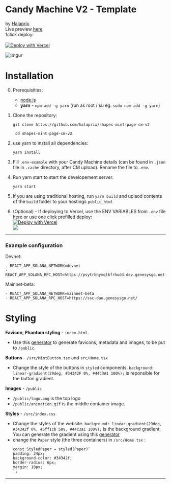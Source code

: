 # Candy Machine V2 - Template

by [Halaprix](https://twitter.com/halaprix).<br/>Live preview [here](https://vol2.shapes.ltd/)<br/>
1click deploy:<br/><br/>
[![Deploy with Vercel](https://vercel.com/button)](https://vercel.com/new/clone?repository-url=https%3A%2F%2Fgithub.com%2Fhalaprix%2Fshapes-mint-page-cm-v2&env=REACT_APP_CANDY_MACHINE_ID,REACT_APP_SOLANA_NETWORK,REACT_APP_SOLANA_RPC_HOST&envDescription=REACT_APP_CANDY_MACHINE_ID%20is%20the%20ID%20of%20your%20Candy%20Machine.%20REACT_APP_SOLANA_NETWORK%20is%20the%20network%20you%20deployed%20your%20CM%20%60devnet%60%20or%20%60mainnet-beta%60%20%20REACT_APP_SOLANA_RPC_HOST%20is%20the%20URL%20of%20the%20RPC%20you%20want%20to%20use%20eg%20%60https%3A%2F%2Fssc-dao.genesysgo.net%2F%20%60&project-name=candy-machine-v2-mint-web&repo-name=candy-machine-v2-mint-web&demo-title=Shapes%20V2&demo-description=Shapes%20VOL2%20mint%20website%20created%20using%20this%20repo.&demo-url=https%3A%2F%2Fvol2.shapes.ltd%2F)

![Imgur](https://i.imgur.com/i8DDwWp.png)

# Installation

0. Prerequisities:

   - [node.js](https://nodejs.org/en/download/)
   - **yarn** - `npm add -g yarn` (run as root / su eg. `sudo npm add -g yarn`)

1. Clone the repository:

   `git clone https://github.com/halaprix/shapes-mint-page-cm-v2`

   ` cd shapes-mint-page-cm-v2`

2. use yarn to install all dependencies:

   `yarn install`

3. Fill `.env-example` with your Candy Machine details (can be found in `.json` file in `.cache` directory, after CM upload). Rename the file to `.env`.

4. Run yarn start to start the developement server.

   `yarn start`

5. If you are using traditional hosting, run `yarn build` and uplaod contents of the `build` folder to your hostings `public_html`
6. (Optional) - If deploying to Vercel, use the ENV VARIABLES from `.env` file here or use one click prefilled deploy:<br/>[![Deploy with Vercel](https://vercel.com/button)](https://vercel.com/new/clone?repository-url=https%3A%2F%2Fgithub.com%2Fhalaprix%2Fshapes-mint-page-cm-v2&env=REACT_APP_CANDY_MACHINE_ID,REACT_APP_SOLANA_NETWORK,REACT_APP_SOLANA_RPC_HOST&envDescription=REACT_APP_CANDY_MACHINE_ID%20is%20the%20ID%20of%20your%20Candy%20Machine.%20REACT_APP_SOLANA_NETWORK%20is%20the%20network%20you%20deployed%20your%20CM%20%60devnet%60%20or%20%60mainnet-beta%60%20%20REACT_APP_SOLANA_RPC_HOST%20is%20the%20URL%20of%20the%20RPC%20you%20want%20to%20use%20eg%20%60https%3A%2F%2Fssc-dao.genesysgo.net%2F%20%60&project-name=candy-machine-v2-mint-web&repo-name=candy-machine-v2-mint-web&demo-title=Shapes%20V2&demo-description=Shapes%20VOL2%20mint%20website%20created%20using%20this%20repo.&demo-url=https%3A%2F%2Fvol2.shapes.ltd%2F)
   <br/> ![](https://i.imgur.com/x5mHNxV.png)

---

### Example configuration

Devnet:

```
- REACT_APP_SOLANA_NETWORK=devnet
- REACT_APP_SOLANA_RPC_HOST=https://psytrbhymqlkfrhudd.dev.genesysgo.net:8899/
```

Mainnet-beta:

```
- REACT_APP_SOLANA_NETWORK=mainnet-beta
- REACT_APP_SOLANA_RPC_HOST=https://ssc-dao.genesysgo.net/
```

# Styling

**Favicon, Phantom styling** - `index.html`<br/>

- Use this [generator](https://realfavicongenerator.net/) to generate favicons, metadata and images, to be put to `/public`.

**Buttons** - `/src/MintButton.tsx` and `src/Home.tsx`<br/>

- Change the style of the buttons in `styled` components. `background: linear-gradient(29deg, #34342F 0%, #44C3A1 100%);` is reponsible for the button gradient.

**Images** - `/public`<br/>

- `/public/logo.png` is the top logo
- `/public/animation.gif` is the middle container image.

**Styles** - `/src/index.css`<br/>

- Change the styles of the website. `background: linear-gradient(29deg, #34342f 0%, #5ff1cb 50%, #44c3a1 100%);` is the background gradient. You can generate the gradient using this [generator](https://cssgradient.io/)
- change the `Paper` style (the three containers) in `/src/Home.tsx` :
  ```
  const StyledPaper = styled(Paper)`
  padding: 24px;
  background-color: #34342f;
  border-radius: 6px;
  margin: 10px;
  `;
  ```

---
